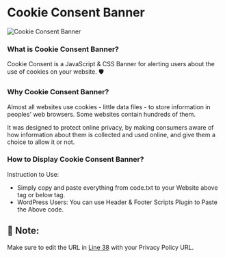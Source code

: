 # Cookie Consent Banner

![Cookie Consent Banner](https://raw.githubusercontent.com/the-mcnaveen/Cookie-Consent-Banner/master/Cookie-Consent-Banner.png)


### What is Cookie Consent Banner?
Cookie Consent is a JavaScript &amp; CSS Banner for alerting users about the use of cookies on your website. 🛡️

### Why Cookie Consent Banner?<br>
Almost all websites use cookies - little data files - to store information in peoples' web browsers. Some websites contain hundreds of them.

It was designed to protect online privacy, by making consumers aware of how information about them is collected and used online, and give them a choice to allow it or not. 

### How to Display Cookie Consent Banner?
Instruction to Use:
* Simply copy and paste everything from code.txt to your Website above </head> tag or below </body> tag.
* WordPress Users: You can use Header & Footer Scripts Plugin to Paste the Above code.

## 🔔 Note:
Make sure to edit the URL in <a href="https://github.com/the-mcnaveen/Cookie-Consent-Banner/blob/4be6ba3a664e33cae8196858e335e6536a1693f9/code.txt#L38"> Line 38</a> with your Privacy Policy URL.
